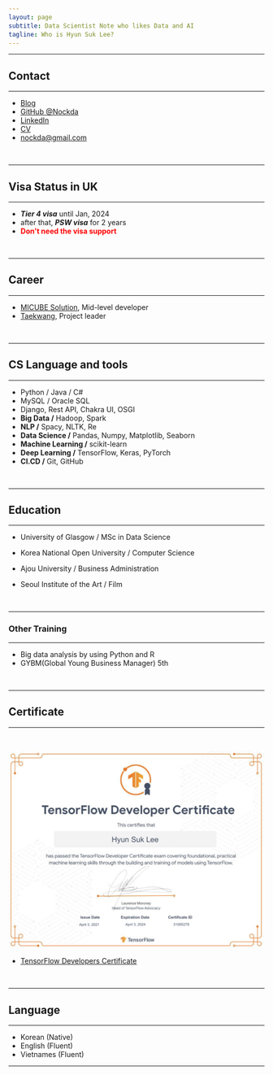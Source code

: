 ```yaml
---
layout: page
subtitle: Data Scientist Note who likes Data and AI
tagline: Who is Hyun Suk Lee?
---
```


---

## Contact

---

- [Blog](https://nockda.github.io)
- [GitHub @Nockda](https://github.com/nockda)
- [LinkedIn](https://www.linkedin.com/in/nockda/)
- [CV](https://drive.google.com/file/d/1ckxJ8EXtJdo6F2p3rRN5cgKrtuLWEZto/view?usp=share_link?raw=True)
- <nockda@gmail.com>

<br>

---

## Visa Status in UK

---

- _**Tier 4 visa**_ until Jan, 2024
- after that, _**PSW visa**_ for 2 years
- **<Text style="color:red"> Don't need the visa support</Text>**

<br>

---

## Career

---

- [MICUBE Solution](https://www.micube.co.kr/en/), Mid-level developer
- [Taekwang](https://tkg.taekwang.com/en/index.do), Project leader

<br>

---

## CS Language and tools

---

- Python / Java / C#
- MySQL / Oracle SQL
- Django, Rest API, Chakra UI, OSGI
- **Big Data /** Hadoop, Spark
- **NLP /** Spacy, NLTK, Re
- **Data Science /** Pandas, Numpy, Matplotlib, Seaborn
- **Machine Learning /** scikit-learn
- **Deep Learning /** TensorFlow, Keras, PyTorch
- **CI.CD /** Git, GitHub

<br>

---

## Education

---

- University of Glasgow / MSc in Data Science
- Korea National Open University / Computer Science
- Ajou University / Business Administration
- Seoul Institute of the Art / Film

  <br>

---

### Other Training

---

- Big data analysis by using Python and R
- GYBM(Global Young Business Manager) 5th

<br>
 
---

## Certificate

---

<br>

![tensorflow certificate](assets/img/Tensorflow.jpeg)

- [TensorFlow Developers Certificate](https://www.credential.net/f77748c3-e10c-41c8-ac6c-79a1a6c36ac4#gs.z83vau)

<br>

---

## Language

---

- Korean (Native)
- English (Fluent)
- Vietnames (Fluent)

---
